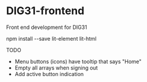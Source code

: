 # DIG31-frontend
Front end development for DIG31

npm install --save lit-element lit-html

TODO
- Menu buttons (icons) have tooltip that says "Home"
- Empty all arrays when signing out
- Add active button indication